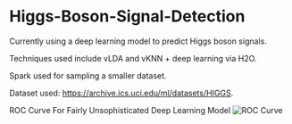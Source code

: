# Higgs-Boson-Signal-Detection

Currently using a deep learning model to predict Higgs boson signals.

Techniques used include vLDA and vKNN + deep learning via H2O.

Spark used for sampling a smaller dataset.

Dataset used: https://archive.ics.uci.edu/ml/datasets/HIGGS.

ROC Curve For Fairly Unsophisticated Deep Learning Model
![ROC Curve](https://scontent.fbed1-2.fna.fbcdn.net/v/t34.0-12/25360592_526180191084766_1700375372_n.png?oh=36bf451f043ee6ab286897d09a9c354a&oe=5A356857)
